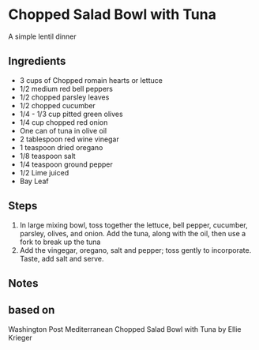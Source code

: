 # Chopped Salad Bowl with Tuna
A simple lentil dinner

## Ingredients
* 3 cups of Chopped romain hearts or lettuce
* 1/2 medium red bell peppers
* 1/2 chopped parsley leaves
* 1/2 chopped cucumber
* 1/4 - 1/3 cup pitted green olives
* 1/4 cup chopped red onion
* One can of tuna in olive oil
* 2 tablespoon red wine vinegar
* 1 teaspoon dried oregano
* 1/8 teaspoon salt
* 1/4 teaspoon ground pepper
* 1/2 Lime juiced
* Bay Leaf

## Steps
1. In large mixing bowl, toss together the lettuce, bell pepper, cucumber, parsley, olives, and onion. Add the tuna, along with the oil, then use a fork to break up the tuna
2. Add the vingegar, oregano, salt and pepper; toss gently to incorporate. Taste, add salt and serve.

## Notes

## based on
Washington Post Mediterranean Chopped Salad Bowl with Tuna by Ellie Krieger
